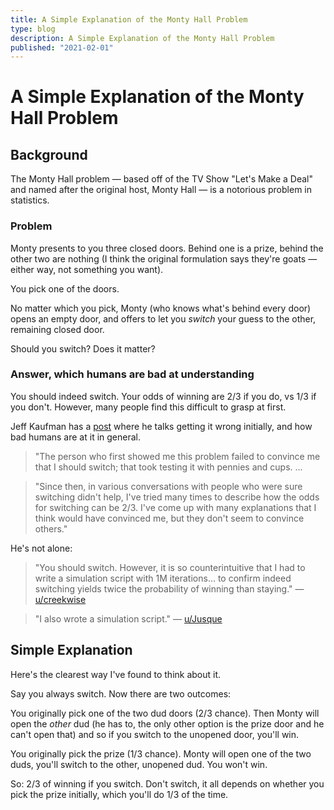 ```yaml
---
title: A Simple Explanation of the Monty Hall Problem
type: blog
description: A Simple Explanation of the Monty Hall Problem
published: "2021-02-01"
---
```


# A Simple Explanation of the Monty Hall Problem
## Background
The Monty Hall problem — based off of the TV Show "Let's Make a Deal" and named
after the original host, Monty Hall — is a notorious problem in statistics.

### Problem
Monty presents to you three closed doors. Behind one is a prize, behind the
other two are nothing (I think the original formulation says they're goats
— either way, not something you want).

You pick one of the doors.

No matter which you pick, Monty (who knows what's behind every door) opens an
empty door, and offers to let you *switch* your guess to the other, remaining
closed door.

Should you switch? Does it matter?

### Answer, which humans are bad at understanding
You should indeed switch. Your odds of winning are 2/3 if you do, vs 1/3 if
you don't. However, many people find this difficult to grasp at first.

Jeff Kaufman has a [post](https://www.jefftk.com/p/three-doors-problem) where
he talks getting it wrong initially, and how bad humans are at it in general.

> "The person who first showed me this problem failed to convince me that
  I should switch; that took testing it with pennies and cups.  ...

> "Since then, in various conversations with people who were sure switching
  didn't help, I've tried many times to describe how the odds for switching
  can be 2/3. I've come up with many explanations that I think would have
  convinced me, but they don't seem to convince others."

He's not alone:

> "You should switch. However, it is so counterintuitive that I had to write
  a simulation script with 1M iterations... to confirm indeed switching yields
  twice the probability of winning than staying." — [u/creekwise](https://www.reddit.com/r/Bayes/comments/ku100i/the_monty_hall_problem/giqkvd0/?utm_source=reddit&utm_medium=web2x&context=3)

> "I also wrote a simulation script." — [u/Jusque](https://www.reddit.com/r/Bayes/comments/ku100i/the_monty_hall_problem/giqwl50/?utm_source=reddit&utm_medium=web2x&context=3)

## Simple Explanation
Here's the clearest way I've found to think about it.

Say you always switch. Now there are two outcomes:

You originally pick one of the two dud doors (2/3 chance). Then Monty will open
the *other* dud (he has to, the only other option is the prize door and he
can't open that) and so if you switch to the unopened door, you'll win.

You originally pick the prize (1/3 chance). Monty will open one of the two
duds, you'll switch to the other, unopened dud. You won't win.

So: 2/3 of winning if you switch. Don't switch, it all depends on whether you
pick the prize initially, which you'll do 1/3 of the time.
